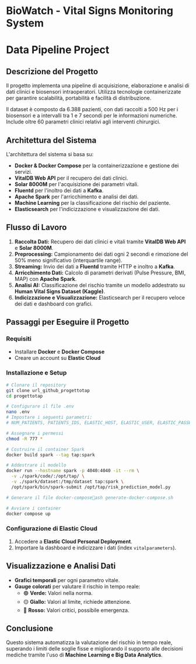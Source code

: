 # BioWatch - Vital Signs Monitoring System
# Data Pipeline Project

## Descrizione del Progetto
Il progetto implementa una pipeline di acquisizione, elaborazione e analisi di dati clinici e biosensori intraoperatori. Utilizza tecnologie containerizzate per garantire scalabilità, portabilità e facilità di distribuzione.

Il dataset è composto da 6.388 pazienti, con dati raccolti a 500 Hz per i biosensori e a intervalli tra 1 e 7 secondi per le informazioni numeriche. Include oltre 60 parametri clinici relativi agli interventi chirurgici.

## Architettura del Sistema
L'architettura del sistema si basa su:
- **Docker & Docker Compose** per la containerizzazione e gestione dei servizi.
- **VitalDB Web API** per il recupero dei dati clinici.
- **Solar 8000M** per l'acquisizione dei parametri vitali.
- **Fluentd** per l'inoltro dei dati a **Kafka**.
- **Apache Spark** per l'arricchimento e analisi dei dati.
- **Machine Learning** per la classificazione del rischio del paziente.
- **Elasticsearch** per l'indicizzazione e visualizzazione dei dati.

## Flusso di Lavoro
1. **Raccolta Dati:** Recupero dei dati clinici e vitali tramite **VitalDB Web API** e **Solar 8000M**.
2. **Preprocessing:** Campionamento dei dati ogni 2 secondi e rimozione del 50% meno significativo (interquartile range).
3. **Streaming:** Invio dei dati a **Fluentd** tramite HTTP e inoltro a **Kafka**.
4. **Arricchimento Dati:** Calcolo di parametri derivati (Pulse Pressure, BMI, MAP) con **Apache Spark**.
5. **Analisi AI:** Classificazione del rischio tramite un modello addestrato su **Human Vital Signs Dataset (Kaggle)**.
6. **Indicizzazione e Visualizzazione:** Elasticsearch per il recupero veloce dei dati e dashboard con grafici.

## Passaggi per Eseguire il Progetto

### Requisiti
- Installare **Docker** e **Docker Compose**
- Creare un account su **Elastic Cloud**

### Installazione e Setup
```sh
# Clonare il repository
git clone url_github_progettotap
cd progettotap

# Configurare il file .env
nano .env
# Impostare i seguenti parametri:
# NUM_PATIENTS, PATIENTS_IDS, ELASTIC_HOST, ELASTIC_USER, ELASTIC_PASSWORD

# Assegnare i permessi
chmod -R 777 *

# Costruire il container Spark
docker build spark --tag tap:spark

# Addestrare il modello
docker run --hostname spark -p 4040:4040 -it --rm \
  -v ./spark/code/:/opt/tap/ \
  -v ./spark/dataset:/tmp/dataset tap:spark \
  /opt/spark/bin/spark-submit /opt/tap/risk_prediction_model.py

# Generare il file docker-composeash generate-docker-compose.sh

# Avviare i container
docker compose up
```

### Configurazione di Elastic Cloud
1. Accedere a **Elastic Cloud Personal Deployment**.
2. Importare la dashboard e indicizzare i dati (index `vitalparameters`).

## Visualizzazione e Analisi Dati
- **Grafici temporali** per ogni parametro vitale.
- **Gauge colorati** per valutare il rischio in tempo reale:
  - 🟢 **Verde:** Valori nella norma.
  - 🟡 **Giallo:** Valori al limite, richiede attenzione.
  - 🔴 **Rosso:** Valori critici, possibile emergenza.

## Conclusione
Questo sistema automatizza la valutazione del rischio in tempo reale, superando i limiti delle soglie fisse e migliorando il supporto alle decisioni mediche tramite l'uso di **Machine Learning e Big Data Analytics**.


 
